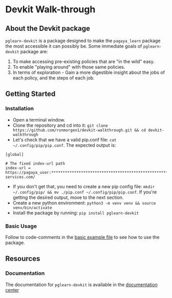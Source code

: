 # Devkit Walk-through

## About the Devkit package
`pglearn-devkit` is a package designed to make the `pagaya_learn` package the most accessible it can possibly be. Some immediate goals of `pglearn-devkit` package are:
1. To make accessing pre-existing policies that are "in the wild" easy.
2. To enable "playing around" with those same policies.
3. In terms of exploration - Gain a more digestible insight about the jobs of each policy, and the steps of each job.

## Getting Started

### Installation

- Open a terminal window.
- Clone the repository and cd into it: `git clone https://github.com/ronmorgen1/devkit-walkthrough.git && cd devkit-walkthrough`
- Let's check that we have a valid pip.conf file: `cat ~/.config/pip/pip.conf`. The expected output is:
```
[global]

# The fixed index-url path
index-url = https://pagaya_user:*******************************************************************************@pypi.pagaya-services.com/
```
- If you don't get that, you need to create a new pip config file: `mkdir ~/.config/pip/ && mv ./pip.conf ~/.config/pip/pip.conf`. If you're getting the desired output, move to the next section.
- Create a new python environment: `python3 -m venv venv && source venv/bin/activate`
- Install the package by running: `pip install pglearn-devkit`

### Basic Usage

Follow to code-comments in the [basic example file](file:///basic-example.py) to see how to use the package.







## Resources
### Documentation
The documentation for `pglearn-devkit` is available in the [documentation center](https://verbose-carnival-77bce7c3.pages.github.io/pglearn-devkit/)
